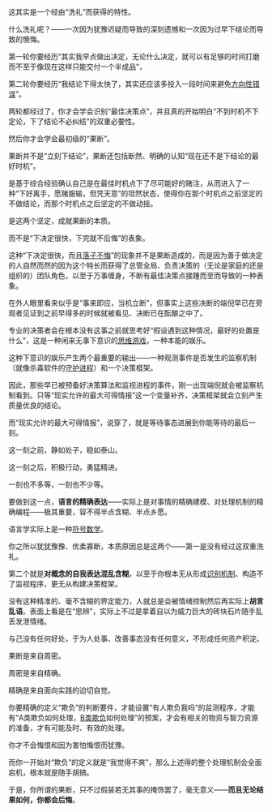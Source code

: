 
这其实是一个经由“洗礼”而获得的特性。

什么洗礼呢？——一次因为犹豫迟疑而导致的深刻遗憾和一次因为过早下结论而导致的懊悔。

第一轮你要经历“其实我早点做出决定，无论什么决定，就可以有足够的时间打磨而不至于像现在这样只能交付一个半成品”，

第二轮你要经历“我结论下得太快了，其实还应该多投入一段时间来避免[方向性错误](https://zhida.zhihu.com/search?q=%E6%96%B9%E5%90%91%E6%80%A7%E9%94%99%E8%AF%AF&zhida_source=entity&is_preview=1)”。

两轮都经过了，你才会学会识别“最佳决策点”，并且真的开始明白“不到时机不下定论，下了结论不必纠结”的双重必要性。

然后你才会学会最初级的“果断”。

  

果断并不是“立刻下结论”，果断还包括断然、明确的认知“现在还不是下结论的最好时机”。

是基于综合经验确认自己是在最佳时机点下了尽可能好的赌注，从而进入了一种“下好离手，愿赌服输，但凭天意”的坦然状态，使得你在那个时机点之前坚定的不做结论，而那个时机点之后坚定的不做动摇。

是这两个坚定，成就果断的本质。

而不是“下决定很快，下完就不后悔”的表象。

这种“下决定很快，而且[落子不悔](https://zhida.zhihu.com/search?q=%E8%90%BD%E5%AD%90%E4%B8%8D%E6%82%94&zhida_source=entity&is_preview=1)”的现象并不是果断造成的，而是因为善于做决定的人自然而然的因为这个特长而获得了总管全局、负责决策的（无论是家庭的还是组织的）团队角色，以至于万事缠身，不断有最佳决策点接踵而至而导致的一种表象。

在外人眼里看来似乎是“事来即应，当机立断”，但事实上这些决断的端倪早已在旁观者见证到之前早得多的时候就被看见、决断已在酝酿之中了。

专业的决策者会在根本没有这事之前就思考好“假设遇到这种情况，最好的处置是什么”，这是一种闲来无事下意识的[思维游戏](https://zhida.zhihu.com/search?q=%E6%80%9D%E7%BB%B4%E6%B8%B8%E6%88%8F&zhida_source=entity&is_preview=1)，一种本能的娱乐。

这种下意识的娱乐产生两个最重要的输出——一种观测事件是否发生的监察机制（就像杀毒软件的[守护进程](https://zhida.zhihu.com/search?q=%E5%AE%88%E6%8A%A4%E8%BF%9B%E7%A8%8B&zhida_source=entity&is_preview=1)）和一个决策框架。

因此，那些早已被预备好决策算法和监视进程的事件，刚一出现端倪就会被监察机制看到。只等“现实允许的最大可得情报”这一个变量补齐，决策框架就会立刻产生质量优良的结论。

而“现实允许的最大可得情报”，说穿了，就是等待事态进展到你能等待的最后一刻。

这一刻之前，静如处子，稳如泰山。

这一刻之后，积极行动，勇猛精进。

一刻也不多等，一刻也不少等。

  

要做到这一点，**语言的精确表达**——实际上是对事情的精确建模、对处理机制的精确编程——极其重要，容不得半点含糊、半点乡愿。

语言学实际上是一种[符号数学](https://zhida.zhihu.com/search?q=%E7%AC%A6%E5%8F%B7%E6%95%B0%E5%AD%A6&zhida_source=entity&is_preview=1)。

你之所以犹犹豫豫、优柔寡断，本质原因总是这两个——第一是没有经过这双重洗礼。

第二个就是**对概念的自我表达混乱含糊**，以至于你根本无从形成[识别机制](https://zhida.zhihu.com/search?q=%E8%AF%86%E5%88%AB%E6%9C%BA%E5%88%B6&zhida_source=entity&is_preview=1)、构造不了监视程序，更无从构建决策框架。

没有这种精准的、毫不含糊的界定能力，人就总是会被情绪控制然后再实际上**胡言乱语**。表面上看是在“思辨”，实际上不过是拿着自以为威力巨大的砖块石片随手乱丢发泄情绪。

与己没有任何好处，于为人处事、改善事态没有任何意义，不形成任何资产积淀。

果断是来自周密。

周密是来自精确。

精确是来自面向实践的迫切自觉。

你要精确的定义“欺负”的判断要件，才能设置“有人欺负我吗“的监测程序，才能有“A类欺负如何处理，[B类欺负](https://zhida.zhihu.com/search?q=B%E7%B1%BB%E6%AC%BA%E8%B4%9F&zhida_source=entity&is_preview=1)如何处理”的预案，才会有相关的物资与智力资源的准备，才有可能及时、有效的处理。

你才不会悔恨和因为害怕悔恨而犹豫。

而你一开始对“欺负”的定义就是“我觉得不爽”，那么上述得的整个处理机制会全面宕机，根本就是随手胡搞。

于是，你所谓的果断，只不过假装若无其事的掩饰罢了，毫无意义——**而且无论结果如何，你都会后悔**。